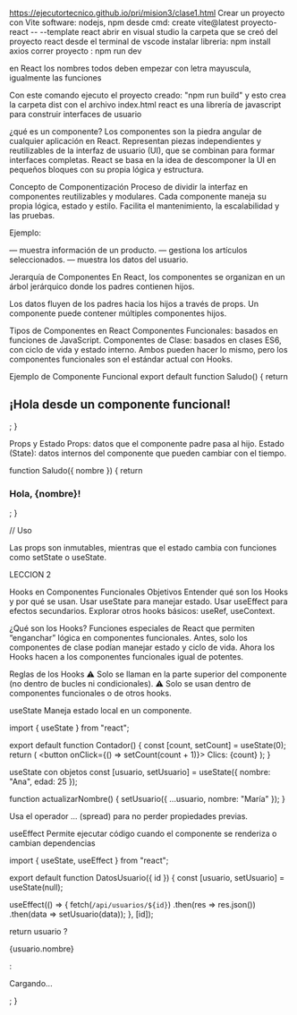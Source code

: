 https://ejecutortecnico.github.io/pri/mision3/clase1.html
Crear un proyecto con Vite
software:  nodejs,  npm
desde cmd: create vite@latest proyecto-react -- --template react
abrir en visual studio la carpeta que se creó del proyecto react
desde el terminal de vscode instalar libreria:   npm install axios
correr proyecto :   npm run dev

en React los nombres todos deben empezar con letra mayuscula, igualmente las funciones

Con este comando ejecuto el proyecto creado:
"npm run build"
y esto crea la carpeta dist con el archivo index.html
react es una librería de javascript para construir interfaces de usuario

¿qué es un componente? 
Los componentes son la piedra angular de cualquier aplicación en React. Representan piezas independientes y reutilizables de la interfaz de usuario (UI), que se combinan 
para formar interfaces completas. React se basa en la idea de descomponer la UI en pequeños bloques con su propia lógica y estructura.

Concepto de Componentización
Proceso de dividir la interfaz en componentes reutilizables y modulares.
Cada componente maneja su propia lógica, estado y estilo.
Facilita el mantenimiento, la escalabilidad y las pruebas.

Ejemplo:

<ProductCard /> — muestra información de un producto.
<ShoppingCart /> — gestiona los artículos seleccionados.
<UserProfile /> — muestra los datos del usuario.

Jerarquía de Componentes
En React, los componentes se organizan en un árbol jerárquico donde los padres contienen hijos.

Los datos fluyen de los padres hacia los hijos a través de props.
Un componente puede contener múltiples componentes hijos.

Tipos de Componentes en React
Componentes Funcionales: basados en funciones de JavaScript.
Componentes de Clase: basados en clases ES6, con ciclo de vida y estado interno.
Ambos pueden hacer lo mismo, pero los componentes funcionales son el estándar actual con Hooks.

Ejemplo de Componente Funcional
export default function Saludo() {
  return <h2>¡Hola desde un componente funcional!</h2>;
}

Props y Estado
Props: datos que el componente padre pasa al hijo.
Estado (State): datos internos del componente que pueden cambiar con el tiempo.

function Saludo({ nombre }) {
  return <h3>Hola, {nombre}!</h3>;
}

// Uso
<Saludo nombre="Ana" />

Las props son inmutables, mientras que el estado cambia con funciones como setState o useState.


LECCION 2

Hooks en Componentes Funcionales
Objetivos
Entender qué son los Hooks y por qué se usan.
Usar useState para manejar estado.
Usar useEffect para efectos secundarios.
Explorar otros hooks básicos: useRef, useContext.

¿Qué son los Hooks?
Funciones especiales de React que permiten “enganchar” lógica en componentes funcionales.
Antes, solo los componentes de clase podían manejar estado y ciclo de vida.
Ahora los Hooks hacen a los componentes funcionales igual de potentes.

Reglas de los Hooks
⚠️ Solo se llaman en la parte superior del componente (no dentro de bucles ni condicionales).
⚠️ Solo se usan dentro de componentes funcionales o de otros hooks.

useState
Maneja estado local en un componente.

import { useState } from "react";

export default function Contador() {
  const [count, setCount] = useState(0);
  return (
    <button onClick={() => setCount(count + 1)}>
      Clics: {count}
    </button>
  );
}

useState con objetos
const [usuario, setUsuario] = useState({
  nombre: "Ana",
  edad: 25
});

function actualizarNombre() {
  setUsuario({ ...usuario, nombre: "María" });
}

Usa el operador ... (spread) para no perder propiedades previas.

useEffect
Permite ejecutar código cuando el componente se renderiza o cambian dependencias

import { useState, useEffect } from "react";

export default function DatosUsuario({ id }) {
  const [usuario, setUsuario] = useState(null);

  useEffect(() => {
    fetch(`/api/usuarios/${id}`)
      .then(res => res.json())
      .then(data => setUsuario(data));
  }, [id]);

  return usuario ? <p>{usuario.nombre}</p> : <p>Cargando...</p>;
}

